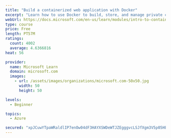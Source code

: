 ```yaml
---
title: "Build a containerized web application with Docker"
excerpt: "Learn how to use Docker to build, store, and manage private container images with the Azure Container Registry."
webUrl: https://docs.microsoft.com/en-us/learn/modules/intro-to-containers/
type: course
price: Free
length: PT57M
ratings:
  count: 4002
  average: 4.6366816
heat: 56

provider:
  name: Microsoft Learn
  domain: microsoft.com
  images:
    - url: /assets/images/organizations/microsoft.com-50x50.jpg
      width: 50
      height: 50

levels:
  - Beginner

topics:
  - Azure

secured: "xpJCuwYTpaWRaldlIP7enOw04dF3HAYXSWDeWTJZEgggvcLSJfXgm3V5p05HER+OAw1k94u5DKhqL4RwRapynimwu5P810Y5qDWmhugINV7zWIvPFewmdRFqG8NePvmhQMlBvLmhSH6WQCXr7XIPrWUsd5RqdluND6bvwq/I5rWHO92UldV+TG7yX7nUJx1YXFfYr98hc/k64NBfZbfjoYcjCfOXmabGQbM5HDkrTxrFCgctxvLhbs5SifB6ZfU59/2WXuEaDvxUEQVmkzpp255p1RRl135GOglMzRZtAhgbvnt+EQauXpDQxYbojTR0BB/cyncMp+Od/EALiuhkwQiTod2O9FnHJrsIHax4qdqfXSrAxMENE4moF0YNk/C3wkOFfej5O2Xxk+1l4fx8QwxWmKfLYVUl8xaiTmQeyow=;0oDG+P5b4q02i2fSUYKukw=="
---
```


